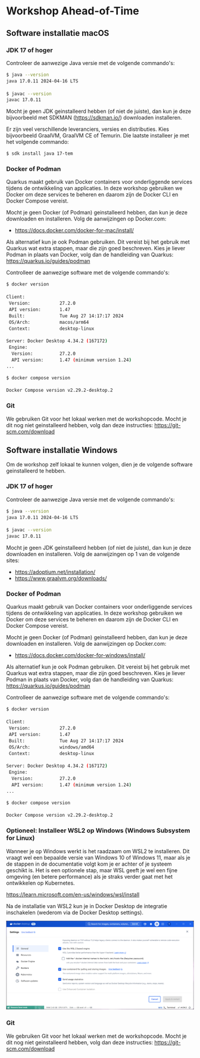 # Workshop Ahead-of-Time

## Software installatie macOS

### JDK 17 of hoger
Controleer de aanwezige Java versie met de volgende commando's:

```bash
$ java --version
java 17.0.11 2024-04-16 LTS

$ javac --version
javac 17.0.11
```

Mocht je geen JDK geinstalleerd hebben (of niet de juiste), dan kun je deze bijvoorbeeld met SDKMAN (https://sdkman.io/)  downloaden installeren. 

Er zijn veel verschillende leveranciers, versies en distributies. Kies bijvoorbeeld GraalVM, GraalVM CE of Temurin. 
Die laatste installeer je met het volgende commando:

```bash
$ sdk install java 17-tem
```
### Docker of Podman
Quarkus maakt gebruik van Docker containers voor onderliggende services tijdens de ontwikkeling van applicaties.
In deze workshop gebruiken we Docker om deze services te beheren en daarom zijn de Docker CLI en Docker Compose vereist.

Mocht je geen Docker (of Podman) geinstalleerd hebben, dan kun je deze downloaden en installeren. Volg de aanwijzingen op Docker.com:
- https://docs.docker.com/docker-for-mac/install/

Als alternatief kun je ook Podman gebruiken. Dit vereist bij het gebruik met Quarkus wat extra stappen,
maar die zijn goed beschreven. Kies je liever Podman in plaats van Docker, volg dan de handleiding van Quarkus: https://quarkus.io/guides/podman

Controlleer de aanwezige software met de volgende commando's:

```bash 
$ docker version

Client:
 Version:           27.2.0
 API version:       1.47
 Built:             Tue Aug 27 14:17:17 2024
 OS/Arch:           macos/arm64
 Context:           desktop-linux

Server: Docker Desktop 4.34.2 (167172)
 Engine:
  Version:          27.2.0
  API version:      1.47 (minimum version 1.24)
...
```

```bash
$ docker compose version

Docker Compose version v2.29.2-desktop.2
```
### Git
We gebruiken Git voor het lokaal werken met de workshopcode. 
Mocht je dit nog niet geinstalleerd hebben, volg dan deze instructies: https://git-scm.com/download

## Software installatie Windows
Om de workshop zelf lokaal te kunnen volgen, dien je de volgende software geinstalleerd te hebben.

### JDK 17 of hoger
Controleer de aanwezige Java versie met de volgende commando's:

```bash
$ java --version
java 17.0.11 2024-04-16 LTS

$ javac --version
javac 17.0.11
```

Mocht je geen JDK geinstalleerd hebben (of niet de juiste), dan kun je deze downloaden en installeren. Volg de aanwijzingen op 1 van de volgende sites:
- https://adoptium.net/installation/
- https://www.graalvm.org/downloads/

### Docker of Podman
Quarkus maakt gebruik van Docker containers voor onderliggende services tijdens de ontwikkeling van applicaties.
In deze workshop gebruiken we Docker om deze services te beheren en daarom zijn de Docker CLI en Docker Compose vereist. 

Mocht je geen Docker (of Podman) geinstalleerd hebben, dan kun je deze downloaden en installeren. Volg de aanwijzingen op Docker.com:
- https://docs.docker.com/docker-for-windows/install/

Als alternatief kun je ook Podman gebruiken. Dit vereist bij het gebruik met Quarkus wat extra stappen, 
maar die zijn goed beschreven. Kies je liever Podman in plaats van Docker, volg dan de handleiding van Quarkus: https://quarkus.io/guides/podman

Controlleer de aanwezige software met de volgende commando's:

```bash 
$ docker version

Client:
 Version:           27.2.0
 API version:       1.47
 Built:             Tue Aug 27 14:17:17 2024
 OS/Arch:           windows/amd64
 Context:           desktop-linux

Server: Docker Desktop 4.34.2 (167172)
 Engine:
  Version:          27.2.0
  API version:      1.47 (minimum version 1.24)
...
```

```bash
$ docker compose version

Docker Compose version v2.29.2-desktop.2
```

### Optioneel: Installeer WSL2 op Windows (Windows Subsystem for Linux)
Wanneer je op Windows werkt is het raadzaam om WSL2 te installeren. Dit vraagt wel een bepaalde versie van Windows 10 of Windows 11, maar als je de stappen in de documentatie volgt kom je er achter of je systeem geschikt is. Het is een optionele stap, maar WSL geeft je wel een fijne omgeving (en betere performance) als je straks verder gaat met het ontwikkelen op Kubernetes.

https://learn.microsoft.com/en-us/windows/wsl/install

Na de installatie van WSL2 kun je in Docker Desktop de integratie inschakelen (wederom via de Docker Desktop settings).

![img.png](img.png)

### Git
We gebruiken Git voor het lokaal werken met de workshopcode.
Mocht je dit nog niet geinstalleerd hebben, volg dan deze instructies: https://git-scm.com/download




